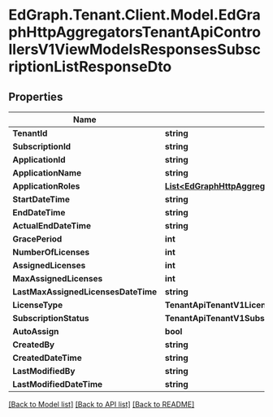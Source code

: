 # EdGraph.Tenant.Client.Model.EdGraphHttpAggregatorsTenantApiControllersV1ViewModelsResponsesSubscriptionListResponseDto

## Properties

Name | Type | Description | Notes
------------ | ------------- | ------------- | -------------
**TenantId** | **string** |  | [optional] 
**SubscriptionId** | **string** |  | [optional] 
**ApplicationId** | **string** |  | [optional] 
**ApplicationName** | **string** |  | [optional] 
**ApplicationRoles** | [**List&lt;EdGraphHttpAggregatorsTenantApiControllersV1ViewModelsResponsesRole&gt;**](EdGraphHttpAggregatorsTenantApiControllersV1ViewModelsResponsesRole.md) |  | [optional] 
**StartDateTime** | **string** |  | [optional] 
**EndDateTime** | **string** |  | [optional] 
**ActualEndDateTime** | **string** |  | [optional] 
**GracePeriod** | **int** |  | [optional] 
**NumberOfLicenses** | **int** |  | [optional] 
**AssignedLicenses** | **int** |  | [optional] 
**MaxAssignedLicenses** | **int** |  | [optional] 
**LastMaxAssignedLicensesDateTime** | **string** |  | [optional] 
**LicenseType** | **TenantApiTenantV1LicenseType** |  | [optional] 
**SubscriptionStatus** | **TenantApiTenantV1SubscriptionStatus** |  | [optional] 
**AutoAssign** | **bool** |  | [optional] 
**CreatedBy** | **string** |  | [optional] 
**CreatedDateTime** | **string** |  | [optional] 
**LastModifiedBy** | **string** |  | [optional] 
**LastModifiedDateTime** | **string** |  | [optional] 

[[Back to Model list]](../README.md#documentation-for-models) [[Back to API list]](../README.md#documentation-for-api-endpoints) [[Back to README]](../README.md)

